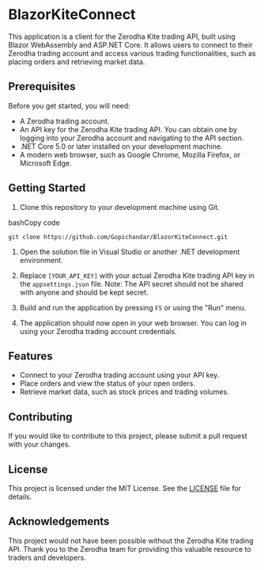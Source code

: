 BlazorKiteConnect
===============================

This application is a client for the Zerodha Kite trading API, built using Blazor WebAssembly and ASP.NET Core. It allows users to connect to their Zerodha trading account and access various trading functionalities, such as placing orders and retrieving market data.

Prerequisites
-------------

Before you get started, you will need:

-   A Zerodha trading account.
-   An API key for the Zerodha Kite trading API. You can obtain one by logging into your Zerodha account and navigating to the API section.
-   .NET Core 5.0 or later installed on your development machine.
-   A modern web browser, such as Google Chrome, Mozilla Firefox, or Microsoft Edge.

Getting Started
---------------

1.  Clone this repository to your development machine using Git.

bashCopy code

`git clone https://github.com/Gopichandar/BlazorKiteConnect.git`

1.  Open the solution file in Visual Studio or another .NET development environment.

2.  Replace `[YOUR_API_KEY]` with your actual Zerodha Kite trading API key in the `appsettings.json` file. Note: The API secret should not be shared with anyone and should be kept secret.

3.  Build and run the application by pressing `F5` or using the "Run" menu.

4.  The application should now open in your web browser. You can log in using your Zerodha trading account credentials.

Features
--------

-   Connect to your Zerodha trading account using your API key.
-   Place orders and view the status of your open orders.
-   Retrieve market data, such as stock prices and trading volumes.

Contributing
------------

If you would like to contribute to this project, please submit a pull request with your changes.

License
-------

This project is licensed under the MIT License. See the [LICENSE](https://chat.openai.com/LICENSE) file for details.

Acknowledgements
----------------

This project would not have been possible without the Zerodha Kite trading API. Thank you to the Zerodha team for providing this valuable resource to traders and developers.
